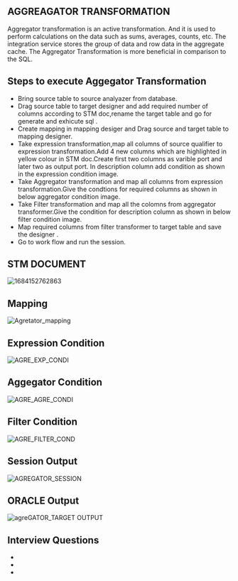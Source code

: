 ## AGGREAGATOR TRANSFORMATION
Aggregator transformation is an active transformation. And it is used to perform calculations on the data such as sums, averages, counts, etc. The integration service stores the group of data and row data in the aggregate cache. The Aggregator Transformation is more beneficial in comparison to the SQL.

## Steps to execute Aggegator Transformation
* Bring source table to source analyazer from database.
* Drag source table to target designer and add required number of columns according to STM doc,rename the target table and go for generate and exhicute sql .
* Create mapping in mapping desiger and Drag source and target table to mapping designer.
* Take expression transformation,map all columns of source qualifier to expression transformation.Add 4 new columns which are highlighted in yellow colour in STM doc.Create first two         columns as varible port and later two as output port. In description column add condition as shown in the expression condition image.
* Take Aggregator transformation and map all columns from expression transformation.Give the condtions for required columns as shown in below aggregator condition image.
* Take Filter transformation and map all the colomns from aggregator transformer.Give the condition for description column as shown in below filter condition image.
* Map required columns from filter transformer to target table and save the designer .
* Go to work flow and run the session.

## STM DOCUMENT
![1684152762863](https://github.com/Akshaykelagade/INFORMATICA/assets/98802184/f202a5a8-5316-42bd-b32a-f515c7fe01cb)



## Mapping
![Agretator_mapping](https://github.com/Akshaykelagade/INFORMATICA/assets/98802184/842d8bad-18ba-485e-a6b9-ddc4ca23a0ab)

## Expression Condition
![AGRE_EXP_CONDI](https://github.com/Akshaykelagade/INFORMATICA/assets/98802184/dfb9bb84-3a22-4186-b48e-6716e7032ccf)

## Aggegator Condition
![AGRE_AGRE_CONDI](https://github.com/Akshaykelagade/INFORMATICA/assets/98802184/a88e76fb-2642-428b-acb6-e039b6901a8f)

## Filter Condition
![AGRE_FILTER_COND](https://github.com/Akshaykelagade/INFORMATICA/assets/98802184/3952d019-4036-4ae3-8df0-cf61981f2f7b)

## Session Output
![AGREGATOR_SESSION](https://github.com/Akshaykelagade/INFORMATICA/assets/98802184/89ea612d-25de-4013-92d6-b0f052e3e07c)

## ORACLE Output
![agreGATOR_TARGET OUTPUT](https://github.com/Akshaykelagade/INFORMATICA/assets/98802184/9348373f-bb6a-49a7-a8ff-d867aeee5302)


## Interview Questions
*
*
*
